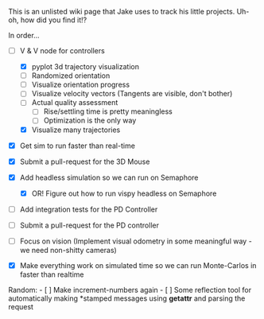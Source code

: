 

This is an unlisted wiki page that Jake uses to track his little projects. Uh-oh, how did you find it!?


In order...

- [ ] V & V node for controllers
    - [x] pyplot 3d trajectory visualization
    - [ ] Randomized orientation
    - [ ] Visualize orientation progress
    - [ ] Visualize velocity vectors (Tangents are visible, don't bother)
    - [ ] Actual quality assessment
        - [ ] Rise/settling time is pretty meaningless
        - [ ] Optimization is the only way
    - [x] Visualize many trajectories
- [x] Get sim to run faster than real-time
- [x] Submit a pull-request for the 3D Mouse
- [x] Add headless simulation so we can run on Semaphore
    - [x] OR! Figure out how to run vispy headless on Semaphore
- [ ] Add integration tests for the PD Controller
- [ ] Submit a pull-request for the PD controller

- [ ] Focus on vision (Implement visual odometry in some meaningful way - we need non-shitty cameras)
- [x] Make everything work on simulated time so we can run Monte-Carlos in faster than realtime

Random:
    - [ ] Make increment-numbers again
    - [ ] Some reflection tool for automatically making *stamped messages using __getattr__ and parsing the request